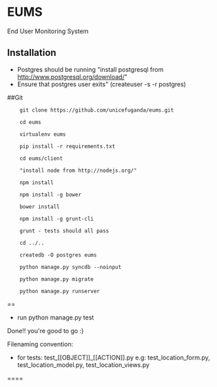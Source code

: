 EUMS
====

End User Monitoring System

Installation
------------
* Postgres should be running "install postgresql from http://www.postgresql.org/download/"
* Ensure that postgres user exits" (createuser -s -r postgres)

##Git

        git clone https://github.com/unicefuganda/eums.git

        cd eums

        virtualenv eums

        pip install -r requirements.txt

        cd eums/client

        "install node from http://nodejs.org/"

        npm install

        npm install -g bower

        bower install

        npm install -g grunt-cli

        grunt - tests should all pass

        cd ../..

        createdb -O postgres eums

        python manage.py syncdb --noinput

        python manage.py migrate

        python manage.py runserver

==

* run python manage.py test

Done!! you're good to go :)

Filenaming convention:
* for tests: test_[[OBJECT]]_[[ACTION]].py
e.g: test_location_form.py, test_location_model.py, test_location_views.py

====

